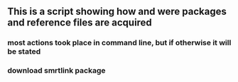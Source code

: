 ## This is a script showing how and were packages and reference files are acquired
### most actions took place in command line, but if otherwise it will be stated 


### download smrtlink package 


